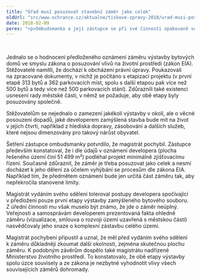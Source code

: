 ```yaml
---
title: "Úřad musí posuzovat stavební záměr jako celek"
oldUrl: "src/www.ochrance.cz/aktualne/tiskove-zpravy-2018/urad-musi-posuzovat-stavebni-zamer-jako-celek"
date: 2018-02-09
perex: "<p>Ombudsmanka a její zástupce se při své činnosti opakovaně setkávají se snahou obcházet zákonné požadavky na posuzování vlivu stavebních záměrů na životní prostředí. Obvyklou metodou obcházení zákonných požadavků je schvalování stavebních záměrů po jednotlivých částech. S takovým případem se na ombudsmanku obrátili stěžovatelé, v jejichž blízkosti vyrůstá bytový komplex. Stěžovatelé napadli sdělení příslušného magistrátu, že se jedná o podlimitní záměr a proto nepodléhá zjišťovacímu řízení. Šetření jejich podezření potvrdilo. </p>"
---
```


<!-- imported from the old website -->

<br /><p>Jednalo se o hodnocení předloženého oznámení záměru výstavby bytových domů ve smyslu zákona o posuzování vlivů na životní prostředí (zákon EIA). Stěžovatelé namítli, že dochází k obcházení právní úpravy. Poukazovali na zpracované dokumenty, v nichž je počítáno s etapizací projektu (v první etapě 313 bytů a 362 parkovacích míst, spolu s další etapou pak více než 500 bytů a tedy více než 500 parkovacích stání). Zdůraznili také existenci usnesení rady městské části, v němž se požaduje, aby obě etapy byly posuzovány společně. </p> <p>Stěžovatelům se nejednalo o zamezení jakékoli výstavby v okolí, ale o věcné posouzení dopadů, jaké developerem zamýšlená stavba bude mít na život v jejich čtvrti, například z hlediska dopravy, zásobování a dalších služeb, které nejsou dimenzovány pro takový nárůst obyvatel. </p> <p>Šetření zástupce ombudsmanky potvrdilo, že magistrát pochybil. Zástupce především konstatoval, že i dle údajů v oznámení developera (plocha řešeného území činí 51 499 m²) podléhal projekt minimálně zjišťovacímu řízení. Současně zdůraznil, že záměr je třeba posuzovat jako celek a nesmí docházet k jeho dělení za účelem vyhýbání se procesům dle zákona EIA. Například tím, že předmětem oznámení bude jen určitá část záměru tak, aby nepřekročila stanovené limity.</p> <p>Magistrát vydáním svého sdělení toleroval postupy developera spočívající v předložení pouze první etapy výstavby zamýšleného bytového souboru. Z úřední činnosti mu však muselo být známo, že jde o záměr neúplný. Veřejnosti a samosprávám developerem prezentovaná fakta ohledně záměru (vizualizace, smlouva o rozvoji území uzavřená s městskou částí) nasvědčovaly jeho snaze o komplexní zástavbu celého území.</p> <p>Magistrát pochybení připustil a uznal, že měl před vydáním svého sdělení k záměru důkladněji zkoumat další okolnosti, zejména skutečnou plochu záměru. K podobným závěrům dospělo také magistrátu nadřízené Ministerstvo životního prostředí. To konstatovalo, že obě etapy výstavby spolu úzce souvisely a ze zákona je nezbytné vyhodnotit vlivy všech souvisejících záměrů dohromady.</p>
